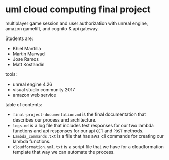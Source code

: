 # uml cloud computing final project

multiplayer game session and user authorization with unreal engine, amazon gamelift, and cognito & api gateway.

Students are:
* Khiel Mantilla
* Martin Marwad
* Jose Ramos
* Matt Kostandin

tools:
* unreal engine 4.26
* visual studio community 2017
* amazon web service

table of contents:
* `final-project-documentation.md` is the final documentation that describes our process and architecture.
* `logs.md` is a log file that includes test responses for our two lambda functions and api responses for our api `GET` and `POST` methods.
* `Lambda_commands.txt` is a file that has aws cli commands for creating our lambda functions.
* `cloudformation.yml.txt` is a script file that we have for a cloudformation template that way we can automate the process.

